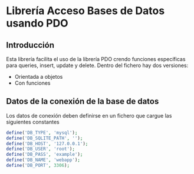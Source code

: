 # Librería Acceso Bases de Datos usando PDO
## Introducción
Esta librería facilita el uso de la librería PDO crendo funciones específicas para queries, insert, update y delete.
Dentro del fichero hay dos versiones:
- Orientada a objetos
- Con funciones
## Datos de la conexión de la base de datos
Los datos de conexión deben definirse en un fichero que cargue las siguientes constantes
```php
define('DB_TYPE', 'mysql');
define('DB_SQLITE_PATH', '');
define('DB_HOST', '127.0.0.1');
define('DB_USER', 'root');
define('DB_PASS', 'example');
define('DB_NAME', 'webapp');
define('DB_PORT', 3306);
```
